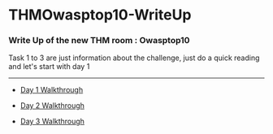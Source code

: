# THMOwasptop10-WriteUp
### Write Up of the new THM room : Owasptop10
Task 1 to 3 are just information about the challenge, just do a quick reading and let's start with day 1
***
  * [Day 1 Walkthrough](https://github.com/LightFoe/THMOwasptop10-WriteUp/blob/master/Days/Day1.md#day-1 "Day 1")

  * [Day 2 Walkthrough](https://github.com/LightFoe/THMOwasptop10-WriteUp/blob/master/Days/Day2.md#day-2 "Day 2")
  
  * [Day 3 Walkthrough](https://github.com/LightFoe/THM-WriteUp/blob/master/Owasptop10/Days/Day3.md#day-3 "Day 3")
